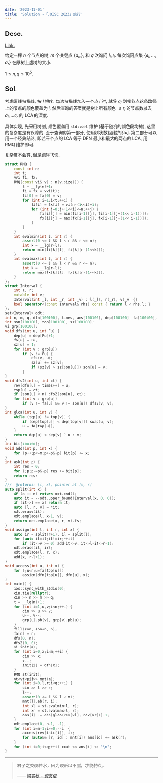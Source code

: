 ```yaml
---
date: '2023-11-01'
title: 'Solution -「JOISC 2023」旅行'
---
```


## Desc.

[Link.](https://loj.ac/p/3974)

给定一棵 $n$ 个节点的树, $m$ 个关键点 $\{a_m\}$, 和 $q$ 次询问 $l_i, r_i$. 每次询问点集 $\{a_l, \dots, a_r\}$ 在原树上虚树的大小.

$1 \leqslant n, q \leqslant 10^5$.

## Sol.

考虑离线扫描线, 按 $l$ 排序. 每次扫描线加入一个点 $i$ 时, 就将 $a_i$ 到根节点这条路径上的节点的颜色覆盖为 $i$, 然后查询的答案就是树上所有颜色 $\leqslant r_i$ 的节点数减去 $a_l, \dots a_r$ 的 LCA 的深度.

具体实现, 先采用树剖, 颜色覆盖用 `std::set` 维护 (基于随机的颜色段均摊), 这里的复杂度是有保障的. 至于查询的第一部分, 使用树状数组维护即可. 第二部分可以用一个经典结论, 即若干个点的 LCA 等于 DFN 最小和最大的两点的 LCA, 用 RMQ 维护即可.

复杂度不会算, 但是跑得飞快.

```cpp
struct RMQ {
    const int n;
    int t;
    vvi fi, fx;
    RMQ(const vi& v) : n(v.size()) {
        t = __lg(n)+1;
        fi = fx = vvi(t);
        fi[0] = fx[0] = v;
        for (int i=1;i<t;++i) {
            fi[i] = fx[i] = vi(n-(1<<i)+1);
            for (int j=0;j+(1<<i)<=n;++j) {
                fi[i][j] = min(fi[i-1][j], fi[i-1][j+(1<<(i-1))]);
                fx[i][j] = max(fx[i-1][j], fx[i-1][j+(1<<(i-1))]);
            }
        }
    }
    int evalmin(int l, int r) {
        assert(0 <= l && l < r && r <= n);
        int k = __lg(r-l);
        return min(fi[k][l], fi[k][r-(1<<k)]);
    }
    int evalmax(int l, int r) {
        assert(0 <= l && l < r && r <= n);
        int k = __lg(r-l);
        return max(fx[k][l], fx[k][r-(1<<k)]);
    }
};
struct Interval {
    int l, r;
    mutable int v;
    Interval(int _l, int _r, int _v) : l(_l), r(_r), v(_v) {}
    bool operator<(const Interval& rhs) const { return l < rhs.l; }
};
set<Interval> odt;
int n, m, q, dfn[100100], times, ans[100100], dep[100100], fa[100100], t, rev[100100];
int son[100100], top[100100], sz[100100];
vi grp[100100];
void dfs(int u, int Fu) {
    dep[u] = dep[Fu]+1;
    fa[u] = Fu;
    sz[u] = 1;
    for (int v : grp[u])
        if (v != Fu) {
            dfs(v, u);
            sz[u] += sz[v];
            if (sz[v] > sz[son[u]]) son[u] = v;
        }
}
void dfs2(int u, int ct) {
    rev[dfn[u] = times++] = u;
    top[u] = ct;
    if (son[u] < n) dfs2(son[u], ct);
    for (int v : grp[u])
        if (v != fa[u] && v != son[u]) dfs2(v, v);
}
int glca(int u, int v) {
    while (top[u] != top[v]) {
        if (dep[top[u]] < dep[top[v]]) swap(u, v);
        u = fa[top[u]];
    }
    return dep[u] < dep[v] ? u : v;
}
int bit[100100];
void add(int p, int x) {
    for (p++;p<=m;p+=p&-p) bit[p] += x;
}
int ask(int p) {
    int res = 0;
    for (;p;p-=p&-p) res += bit[p];
    return res;
}
///  @returns: [l, x), pointer at [x, r]
auto split(int x) {
    if (x == n) return odt.end();
    auto it = --odt.upper_bound(Interval(x, 0, 0));
    if (it->l == x) return it;
    auto [l, r, v] = *it;
    odt.erase(it);
    odt.emplace(l, x-1, v);
    return odt.emplace(x, r, v).fs;
}
void assign(int l, int r, int x) {
    auto ir = split(r+1), il = split(l);
    for (auto it=il;it!=ir;++it)
        if (it->v >= 0) add(it->v, it->l-it->r-1);
    odt.erase(il, ir);
    odt.emplace(l, r, x);
    add(x, r-l+1);
}
void access(int u, int x) {
    for (;u<n;u=fa[top[u]])
        assign(dfn[top[u]], dfn[u], x);
}
int main() {
    ios::sync_with_stdio(0);
    cin.tie(nullptr);
    cin >> n >> m >> q;
    t = __lg(n)+1;
    for (int i=1,u,v;i<n;++i) {
        cin >> u >> v;
        u--, v--;
        grp[u].pb(v), grp[v].pb(u);
    }
    fill(son, son+n, n);
    fa[n] = n;
    dfs(0, n);
    dfs2(0, 0);
    vi init(m);
    for (int i=0,x;i<m;++i) {
        cin >> x;
        x--;
        init[i] = dfn[x];
    }
    RMQ st(init);
    vt<vt<pii>> mnt(m);
    for (int i=0,l,r;i<q;++i) {
        cin >> l >> r;
        l--;
        assert(0 <= l && l < m);
        mnt[l].eb(r, i);
        int xl = st.evalmin(l, r);
        int xr = st.evalmax(l, r);
        ans[i] -= dep[glca(rev[xl], rev[xr])]-1;
    }
    odt.emplace(0, n-1, -1);
    for (int i=m-1;i>=0;--i) {
        access(rev[init[i]], i);
        for (auto&& [r, id] : mnt[i]) ans[id] += ask(r);
    }
    for (int i=0;i<q;++i) cout << ans[i] << "\n";
}
```

---

> 君子之交淡若水，因为淡所以不腻，才能持久。
>
> —— [梁实秋 - *谈友谊*](http://www.ccview.net/htm/xiandai/wen/liangshiqiu001.htm)